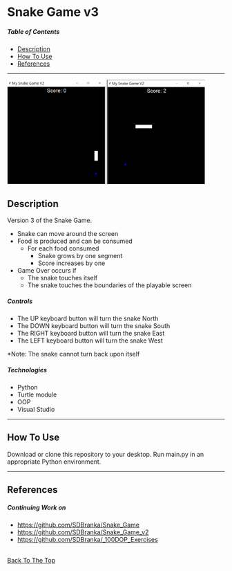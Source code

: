 # Snake Game v3

##### Table of Contents

- [Description](#description)
- [How To Use](#how-to-use)
- [References](#references)

---

<p float="center">
    <img src="https://github.com/SDBranka/Snake_Game_v2/blob/main/Resources/Chasing_Food_screenshot.png" width=45% alt="game start image"/>
    <img src="https://github.com/SDBranka/Snake_Game_v2/blob/main/Resources/Snake_Growing_screenshot.png" width=45% alt="game play image"/>
</p>

## Description

Version 3 of the Snake Game. 
<ul>
    <li>Snake can move around the screen</li>
    <li>Food is produced and can be consumed
        <ul><li>For each food consumed
            <ul>
                <li>Snake grows by one segment</li>
                <li>Score increases by one</li>
            </ul></li>
        </ul></li>
    <li>Game Over occurs if
        <ul>
            <li>The snake touches itself</li>
            <li>The snake touches the boundaries of the playable screen</li>
        </ul>
    </li>
</ul>

##### Controls

- The UP keyboard button will turn the snake North 
- The DOWN keyboard button will turn the snake South
- The RIGHT keyboard button will turn the snake East
- The LEFT keyboard button will turn the snake West 

*Note: The snake cannot turn back upon itself

##### Technologies

- Python
- Turtle module
- OOP
- Visual Studio

---

## How To Use

Download or clone this repository to your desktop. Run main.py in an appropriate Python environment.

---

## References

##### Continuing Work on
- https://github.com/SDBranka/Snake_Game
- https://github.com/SDBranka/Snake_Game_v2 
- https://github.com/SDBranka/_100DOP_Exercises

\
[Back To The Top](#snake-game-v3)